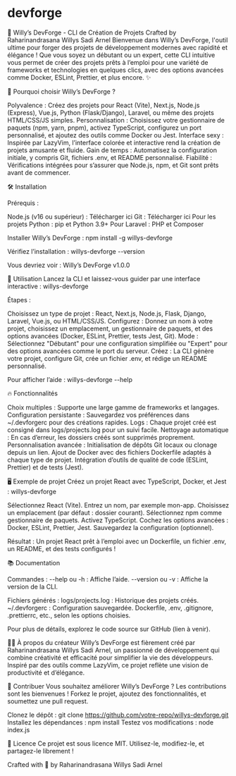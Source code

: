 # devforge

🚀 Willy’s DevForge - CLI de Création de Projets
Crafted by Raharinandrasana Willys Sadi Arnel
Bienvenue dans Willy’s DevForge, l'outil ultime pour forger des projets de développement modernes avec rapidité et élégance ! Que vous soyez un débutant ou un expert, cette CLI intuitive vous permet de créer des projets prêts à l’emploi pour une variété de frameworks et technologies en quelques clics, avec des options avancées comme Docker, ESLint, Prettier, et plus encore. ✨

🌟 Pourquoi choisir Willy’s DevForge ?

Polyvalence : Créez des projets pour React (Vite), Next.js, Node.js (Express), Vue.js, Python (Flask/Django), Laravel, ou même des projets HTML/CSS/JS simples.
Personnalisation : Choisissez votre gestionnaire de paquets (npm, yarn, pnpm), activez TypeScript, configurez un port personnalisé, et ajoutez des outils comme Docker ou Jest.
Interface sexy : Inspirée par LazyVim, l’interface colorée et interactive rend la création de projets amusante et fluide.
Gain de temps : Automatisez la configuration initiale, y compris Git, fichiers .env, et README personnalisé.
Fiabilité : Vérifications intégrées pour s’assurer que Node.js, npm, et Git sont prêts avant de commencer.


🛠️ Installation

Prérequis :

Node.js (v16 ou supérieur) : Télécharger ici
Git : Télécharger ici
Pour les projets Python : pip et Python 3.9+
Pour Laravel : PHP et Composer


Installer Willy’s DevForge :
npm install -g willys-devforge


Vérifiez l’installation :
willys-devforge --version

Vous devriez voir : Willy’s DevForge v1.0.0



🎉 Utilisation
Lancez la CLI et laissez-vous guider par une interface interactive :
willys-devforge

Étapes :

Choisissez un type de projet : React, Next.js, Node.js, Flask, Django, Laravel, Vue.js, ou HTML/CSS/JS.
Configurez : Donnez un nom à votre projet, choisissez un emplacement, un gestionnaire de paquets, et des options avancées (Docker, ESLint, Prettier, tests Jest, Git).
Mode : Sélectionnez "Débutant" pour une configuration simplifiée ou "Expert" pour des options avancées comme le port du serveur.
Créez : La CLI génère votre projet, configure Git, crée un fichier .env, et rédige un README personnalisé.

Pour afficher l’aide :
willys-devforge --help


🔥 Fonctionnalités

Choix multiples : Supporte une large gamme de frameworks et langages.
Configuration persistante : Sauvegardez vos préférences dans ~/.devforgerc pour des créations rapides.
Logs : Chaque projet créé est consigné dans logs/projects.log pour un suivi facile.
Nettoyage automatique : En cas d’erreur, les dossiers créés sont supprimés proprement.
Personnalisation avancée :
Initialisation de dépôts Git locaux ou clonage depuis un lien.
Ajout de Docker avec des fichiers Dockerfile adaptés à chaque type de projet.
Intégration d’outils de qualité de code (ESLint, Prettier) et de tests (Jest).




🖥️ Exemple de projet
Créez un projet React avec TypeScript, Docker, et Jest :
willys-devforge


Sélectionnez React (Vite).
Entrez un nom, par exemple mon-app.
Choisissez un emplacement (par défaut : dossier courant).
Sélectionnez npm comme gestionnaire de paquets.
Activez TypeScript.
Cochez les options avancées : Docker, ESLint, Prettier, Jest.
Sauvegardez la configuration (optionnel).

Résultat : Un projet React prêt à l’emploi avec un Dockerfile, un fichier .env, un README, et des tests configurés !

📚 Documentation

Commandes :
--help ou -h : Affiche l’aide.
--version ou -v : Affiche la version de la CLI.


Fichiers générés :
logs/projects.log : Historique des projets créés.
~/.devforgerc : Configuration sauvegardée.
Dockerfile, .env, .gitignore, .prettierrc, etc., selon les options choisies.



Pour plus de détails, explorez le code source sur GitHub (lien à venir).

👨‍💻 À propos du créateur
Willy’s DevForge est fièrement créé par Raharinandrasana Willys Sadi Arnel, un passionné de développement qui combine créativité et efficacité pour simplifier la vie des développeurs. Inspiré par des outils comme LazyVim, ce projet reflète une vision de productivité et d’élégance.

🤝 Contribuer
Vous souhaitez améliorer Willy’s DevForge ? Les contributions sont les bienvenues ! Forkez le projet, ajoutez des fonctionnalités, et soumettez une pull request.

Clonez le dépôt : git clone https://github.com/votre-repo/willys-devforge.git
Installez les dépendances : npm install
Testez vos modifications : node index.js


📜 Licence
Ce projet est sous licence MIT. Utilisez-le, modifiez-le, et partagez-le librement !

Crafted with 💜 by Raharinandrasana Willys Sadi Arnel
